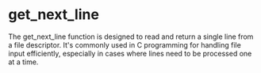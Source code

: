 # get_next_line
The get_next_line function is designed to read and return a single line from a file descriptor. It's commonly used in C programming for handling file input efficiently, especially in cases where lines need to be processed one at a time.
